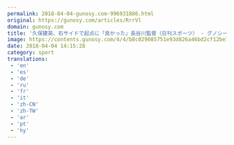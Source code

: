 ```yaml
---
permalink: 2018-04-04-gunosy.com-996931886.html
original: https://gunosy.com/articles/RrrVl
domain: gunosy.com
title: '久保建英、右サイドで起点に「良かった」長谷川監督（日刊スポーツ） - グノシー'
image: https://contents.gunosy.com/4/4/b8c029085751e93d826a46bd2cf12be7_content.jpg
date: 2018-04-04 14:15:28
category: sport
translations: 
 - 'en'
 - 'es'
 - 'de'
 - 'ru'
 - 'fr'
 - 'it'
 - 'zh-CN'
 - 'zh-TW'
 - 'ar'
 - 'pt'
 - 'hy'
---
```


